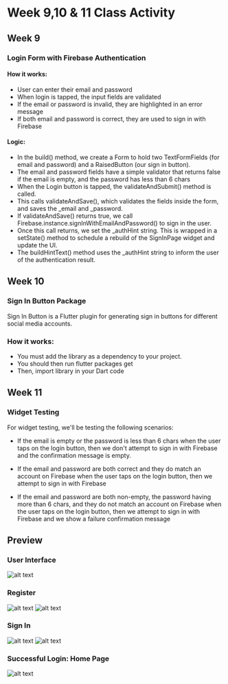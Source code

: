 # Week 9,10 & 11 Class Activity

## Week 9

### Login Form with Firebase Authentication

#### How it works:

* User can enter their email and password
* When login is tapped, the input fields are validated
* If the email or password is invalid, they are highlighted in an error message
* If both email and password is correct, they are used to sign in with Firebase 

#### Logic:

* In the build() method, we create a Form to hold two TextFormFields (for email and password) and a RaisedButton (our sign in button).
* The email and password fields have a simple validator that returns false if the email is empty, and the password has less than 6 chars
* When the Login button is tapped, the validateAndSubmit() method is called.
* This calls validateAndSave(), which validates the fields inside the form, and saves the _email and _password.
* If validateAndSave() returns true, we call Firebase.instance.signInWithEmailAndPassword() to sign in the user.
* Once this call returns, we set the _authHint string. This is wrapped in a setState() method to schedule a rebuild of the SignInPage widget and update the UI.
* The buildHintText() method uses the _authHint string to inform the user of the authentication result.

## Week 10

### Sign In Button Package

Sign In Button is a Flutter plugin for generating sign in buttons for different social media accounts.

### How it works:

* You must add the library as a dependency to your project.
* You should then run flutter packages get
* Then, import library in your Dart code

## Week 11

### Widget Testing

For widget testing, we'll be testing the following scenarios:

* If the email is empty or the password is less than 6 chars when the user taps on the login button, then we don't attempt to sign in with Firebase and the confirmation message is empty.

* If the email and password are both correct and they do match an account on Firebase when the user taps on the login button, then we attempt to sign in with Firebase

* If the email and password are both non-empty, the password having more than 6 chars, and they do not match an account on Firebase when the user taps on the login button, then we attempt to sign in with Firebase and we show a failure confirmation message

## Preview

### User Interface
![alt text](flutter_01.png)


### Register
![alt text](flutter_02.png)
![alt text](flutter_03.png)


### Sign In
![alt text](flutter_04.png)
![alt text](flutter_05.png)


### Successful Login: Home Page
![alt text](flutter_06.png)

